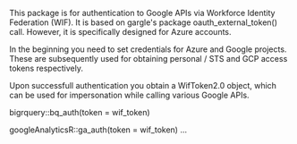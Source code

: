 This package is for authentication to Google APIs via Workforce Identity Federation (WIF).
It is based on gargle's package oauth_external_token() call. However, it is specifically designed for Azure accounts. 

In the beginning you need to set credentials for Azure and Google projects. These are subsequently used for obtaining personal / STS and GCP access tokens respectively. 

Upon successfull authentication you obtain a WifToken2.0 object, which can be used for impersonation while calling various Google APIs. 

bigrquery::bq_auth(token = wif_token)

googleAnalyticsR::ga_auth(token = wif_token) ... 
